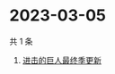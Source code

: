 # 2023-03-05

共 1 条

<!-- BEGIN ZHIHUSEARCH -->
<!-- 最后更新时间 Sun Mar 05 2023 07:06:43 GMT+0800 (China Standard Time) -->
1. [进击的巨人最终季更新](https://www.zhihu.com/search?q=进击的巨人最终季更新)
<!-- END ZHIHUSEARCH -->
